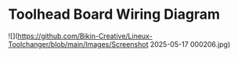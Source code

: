 # Toolhead Board Wiring Diagram

![](https://github.com/Bikin-Creative/Lineux-Toolchanger/blob/main/Images/Screenshot 2025-05-17 000206.jpg)
